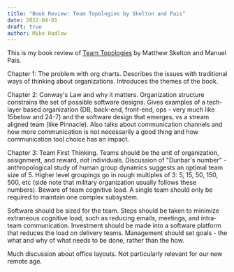```yaml
---
title: "Book Review: Team Topologies by Skelton and Pais"
date: 2022-04-01
draft: true
author: Mike Hadlow
---
```

This is my book review of [Team Topologies]() by Matthew Skelton and Manuel Pais.
<!--more-->
Chapter 1: The problem with org charts. Describes the issues with traditional ways  of thinking about organizations. Introduces the themes of the book. 

Chapter 2: Conway's Law and why it matters. Organization structure constrains the set of possible software designs. Gives examples of a tech-layer based organization (DB, back-end, front-end, ops - very much like 15below and 24-7) and the software design that emerges, vs a stream aligned team (like Pinnacle). Also talks about communication channels and how more communication is not necessarily a good thing and how communication tool choice has an impact. 

Chapter 3: Team First Thinking. Teams should be the unit of organization, assignment, and reward, not individuals. Discussion of "Dunbar's number" - anthropological study of human group dynamics suggests an optimal team size of 5. Higher level groupings go in rough multiples of 3: 5, 15, 50, 150, 500, etc (side note that military organization usually follows these numbers). Beware of team cognitive load. A single team should only be required to maintain one complex subsystem.

Software should be sized for the team. Steps should be taken to minimize extraneous cognitive load, such as reducing emails, meetings, and intra-team communication. Investment should be made into a software platform that reduces the load on delivery teams. Management should set goals - the what and why of what needs to be done, rather than the how.

Much discussion about office layouts. Not particularly relevant for our new remote age.
